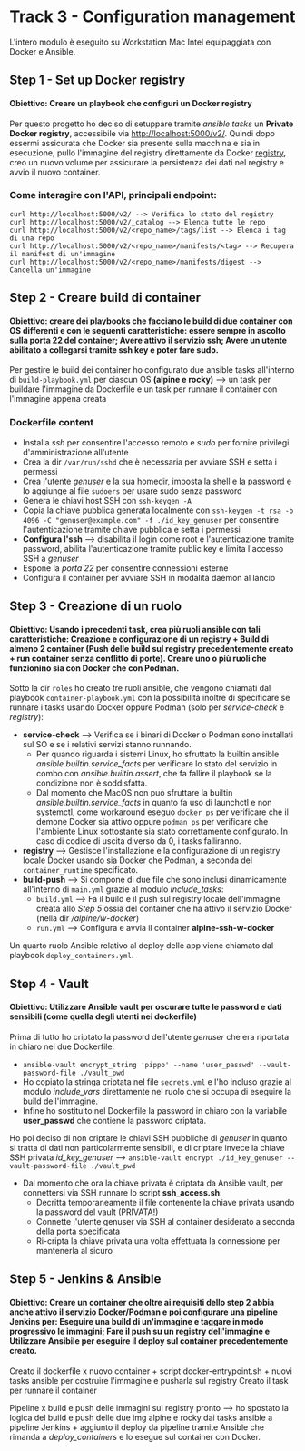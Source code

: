 # Track 3 - Configuration management

L'intero modulo è eseguito su Workstation Mac Intel equipaggiata con Docker e Ansible.

## Step 1 - Set up Docker registry
#### **Obiettivo:** Creare un playbook che configuri un Docker registry

Per questo progetto ho deciso di setuppare tramite *ansible tasks* un **Private Docker registry**, accessibile via <http://localhost:5000/v2/>. 
Quindi dopo essermi assicurata che Docker sia presente sulla macchina e sia in esecuzione, pullo l'immagine del registry direttamente da Docker [registry](https://hub.docker.com/_/registry), creo un nuovo volume per assicurare la persistenza dei dati nel registry e avvio il nuovo container.

### Come interagire con l'API, principali endpoint:
```
curl http://localhost:5000/v2/ --> Verifica lo stato del registry
curl http://localhost:5000/v2/_catalog --> Elenca tutte le repo
curl http://localhost:5000/v2/<repo_name>/tags/list --> Elenca i tag di una repo
curl http://localhost:5000/v2/<repo_name>/manifests/<tag> --> Recupera il manifest di un'immagine
curl http://localhost:5000/v2/<repo_name>/manifests/digest --> Cancella un'immagine
```

## Step 2 - Creare build di container
#### **Obiettivo:** creare dei playbooks che facciano le build di due container con OS differenti e con le seguenti caratteristiche: essere sempre in ascolto sulla porta 22 del container; Avere attivo il servizio ssh; Avere un utente abilitato a collegarsi tramite ssh key e poter fare sudo.

Per gestire le build dei container ho configurato due ansible tasks all'interno di `build-playbook.yml` per ciascun OS **(alpine e rocky)** --> un task per buildare l'immagine da Dockerfile e un task per runnare il container con l'immagine appena creata

### Dockerfile content
* Installa *ssh* per consentire l'accesso remoto e *sudo* per fornire privilegi d'amministrazione all'utente
* Crea la dir `/var/run/sshd` che è necessaria per avviare SSH e setta i permessi
* Crea l'utente *genuser* e la sua homedir, imposta la shell e la password e lo aggiunge al file `sudoers` per usare sudo senza password
* Genera le chiavi host SSH con `ssh-keygen -A`
* Copia la chiave pubblica generata localmente con `ssh-keygen -t rsa -b 4096 -C "genuser@example.com" -f ./id_key_genuser` per consentire l'autenticazione tramite chiave pubblica e setta i permessi
* **Configura l'ssh** --> disabilita il login come root e l'autenticazione tramite password, abilita l'autenticazione tramite public key e limita l'accesso SSH a *genuser*
* Espone la *porta 22* per consentire connessioni esterne
* Configura il container per avviare SSH in modalità daemon al lancio

## Step 3 - Creazione di un ruolo
#### **Obiettivo:** Usando i precedenti task, crea più ruoli ansible con tali caratteristiche: Creazione e configurazione di un registry + Build di almeno 2 container (Push delle build sul registry precedentemente creato + run container senza conflitto di porte). Creare uno o più ruoli che funzionino sia con Docker che con Podman.

Sotto la dir `roles` ho creato tre ruoli ansible, che vengono chiamati dal playbook `container-playbook.yml` con la possibilità inoltre di specificare se runnare i tasks usando Docker oppure Podman (solo per *service-check* e *registry*):
* **service-check** --> Verifica se i binari di Docker o Podman sono installati sul SO e se i relativi servizi stanno runnando.
  * Per quando riguarda i sistemi Linux, ho sfruttato la builtin ansible *ansible.builtin.service_facts* per verificare lo stato del servizio in combo con *ansible.builtin.assert*, che fa fallire il playbook se la condizione non è soddisfatta.
  * Dal momento che MacOS non può sfruttare la builtin *ansible.builtin.service_facts* in quanto fa uso di launchctl e non systemctl, come workaround eseguo `docker ps` per verificare che il demone Docker sia attivo oppure `podman ps` per verificare che l'ambiente Linux sottostante sia stato correttamente configurato. In caso di codice di uscita diverso da 0, i tasks falliranno.
* **registry** --> Gestisce l'installazione e la configurazione di un registry locale Docker usando sia Docker che Podman, a seconda del `container_runtime` specificato.
* **build-push** --> Si compone di due file che sono inclusi dinamicamente all'interno di `main.yml` grazie al modulo *include_tasks*:
  * `build.yml` --> Fa il build e il push sul registry locale dell'immagine creata allo *Step 5* ossia del container che ha attivo il servizio Docker (nella dir */alpine/w-docker*)
  * `run.yml` --> Configura e avvia il container **alpine-ssh-w-docker**

Un quarto ruolo Ansible relativo al deploy delle app viene chiamato dal playbook `deploy_containers.yml`.  

## Step 4 - Vault
#### **Obiettivo:** Utilizzare Ansible vault per oscurare tutte le password e dati sensibili (come quella degli utenti nei dockerfile)

Prima di tutto ho criptato la password dell'utente *genuser* che era riportata in chiaro nei due Dockerfile:
* `ansible-vault encrypt_string 'pippo' --name 'user_passwd' --vault-password-file ./vault_pwd`
* Ho copiato la stringa criptata nel file `secrets.yml` e l'ho incluso grazie al modulo *include_vars* direttamente nel ruolo che si occupa di eseguire la build dell'immagine.
* Infine ho sostituito nel Dockerfile la password in chiaro con la variabile **user_passwd** che contiene la password criptata.

Ho poi deciso di non criptare le chiavi SSH pubbliche di *genuser* in quanto si tratta di dati non particolarmente sensibili, e di criptare invece la chiave SSH privata *id_key_genuser* --> `ansible-vault encrypt ./id_key_genuser --vault-password-file ./vault_pwd`
* Dal momento che ora la chiave privata è criptata da Ansible vault, per connettersi via SSH runnare lo script **ssh_access.sh**:
  * Decritta temporaneamente il file contenente la chiave privata usando la password del vault (PRIVATA!)
  * Connette l'utente genuser via SSH al container desiderato a seconda della porta specificata 
  * Ri-cripta la chiave privata una volta effettuata la connessione per mantenerla al sicuro

## Step 5 - Jenkins & Ansible
#### **Obiettivo:** Creare un container che oltre ai requisiti dello step 2 abbia anche attivo il servizio Docker/Podman e poi configurare una pipeline Jenkins per: Eseguire una build di un'immagine e taggare in modo progressivo le immagini; Fare il push su un registry dell'immagine e Utilizzare Ansibile per eseguire il deploy sul container precedentemente creato.

Creato il dockerfile x nuovo container + script docker-entrypoint.sh + nuovi tasks ansible per costruire l'immagine e pusharla sul registry
Creato il task per runnare il container

Pipeline x build e push delle immagini sul registry pronto --> ho spostato la logica del build e push delle due img alpine e rocky dai tasks ansible a pipeline Jenkins + aggiunto il deploy da pipeline tramite Ansible che rimanda a *deploy_containers* e lo esegue sul container con Docker.
